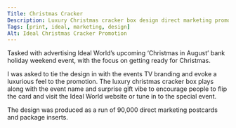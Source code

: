 ```yaml
---
Title: Christmas Cracker
Description: Luxury Christmas cracker box design direct marketing promotion for Ideal World special event
Tags: [print, ideal, marketing, design]
Alt: Ideal Christmas Cracker Promotion
---
```

Tasked with advertising Ideal World’s upcoming ‘Christmas in August’ bank holiday weekend event, with the focus on getting ready for Christmas. 

I was asked to tie the design in with the events TV branding and evoke a luxurious feel to the promotion. The luxury christmas cracker box plays along with the event name and surprise gift vibe to encourage people to flip the card and visit the Ideal World website or tune in to the special event.

The design was produced as a run of 90,000 direct marketing postcards and package inserts.